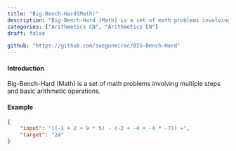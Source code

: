 ```yaml
---
title: "Big-Bench-Hard(Math)"
description: "Big-Bench-Hard (Math) is a set of math problems involving multiple steps and basic arithmetic operations."
categories: ["Arithmetics CN", "Arithmetics EN"]
draft: false

github: "https://github.com/suzgunmirac/BIG-Bench-Hard"
---
```


#### Introduction

Big-Bench-Hard (Math) is a set of math problems involving multiple steps and basic arithmetic operations.

#### Example

```json
{
	"input": "((-1 + 2 + 9 * 5) - (-2 + -4 + -4 * -7)) =",
	"target": "24"
}
```